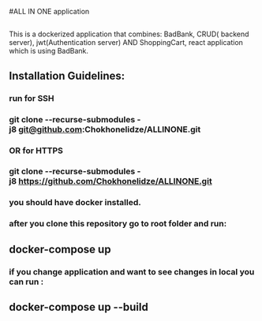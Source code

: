 #ALL IN ONE application 


##
This is a dockerized application that combines: BadBank, CRUD( backend server), jwt(Authentication server) AND ShoppingCart, react application which is using BadBank.


## Installation Guidelines: 
### run for SSH
### git clone --recurse-submodules -j8 git@github.com:Chokhonelidze/ALLINONE.git
### OR for HTTPS
### git clone --recurse-submodules -j8 https://github.com/Chokhonelidze/ALLINONE.git

### you should have docker installed.
### after you clone this repository go to root folder and run:
## docker-compose up 

### if you change application and want to see changes in local you can run :
## docker-compose up --build 
##